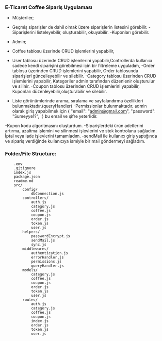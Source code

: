 ### E-Ticaret Coffee Sipariş Uygulaması

- Müşteriler;
- Geçmiş siparişler de dahil olmak üzere siparişlerin listesini görebilir.
 -Siparişlerini  listeleyebilir, oluşturabilir, okuyabilir.
-Kuponları görebilir.

- Admin;
 - Coffee tablosu üzerinde CRUD işlemlerini yapabilir,
 - User tablosu üzerinde CRUD işlemlerini yapabilir,Controllerda kullanıcı sadece kendi siparişini görebilmesi için bir filtreleme uyguladım,
 -Order tablosu üzerinden CRUD işlemlerini yapabilir, Order tablosunda siparişleri güncelleyebilir ve silebilir. 
 -Category tablosu üzerinden CRUD işlemlerini yapabilir, Kategoriler admin tarafından düzenlenir oluşturulur ve silinir.
 -Coupon tablosu üzerinden CRUD işlemlerini yapabilir, Kuponları düzenleyebilir,oluşturabilir ve silebilir.

- Liste görünümlerinde arama, sıralama ve sayfalandırma özellikleri bulunmaktadır.(queryHandler)
-Permissionlar bulunmaktadır. admin olarak giriş yapabilmek için 
{
  "email": "admin@gmail.com",
  "password": "Sumeyye1?",
  } bu email ve şifre yeterlidir.

-Kupon kodu algoritmasını oluşturdum.
-Siparişlerdeki ürün adetlerini artırma, azaltma işlemini ve silinmesi işlevlerini ve stok kontrolunu sağladım. İptal veya iade işlevlerini tamamladım.
-sendMail ile kullanıcı giriş yaptığında ve sipariş verdiğinde kullanıcıya ismiyle bir mail göndermeyi sağladım.





### Folder/File Structure:

```
    .env
    .gitignore
    index.js
    package.json
    readme.md
    src/
        config/
            dbConnection.js
        controllers/
            auth.js
            category.js
            coffee.js
            coupon.js
            order.js
            token.js
            user.js
        helpers/
            passwordEncrypt.js
            sendMail.js
            sync.js
        middlewares/
            authentication.js
            errorHandler.js
            permissions.js
            queryHandler.js
        models/
            category.js
            coffee.js
            coupon.js
            order.js
            token.js
            user.js
        routes/
            auth.js
            category.js
            coffee.js
            coupon.js
            index.js
            order.js
            token.js
            user.js
```

